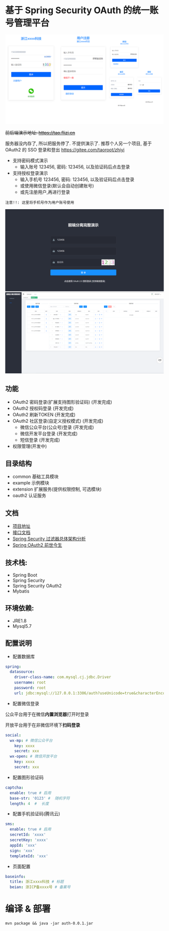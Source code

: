 # 基于 Spring Security OAuth 的统一账号管理平台

![preview](./doc/pic/preview.png)

~~前后端演示地址: https://tao.flizi.cn~~ 

服务器没内存了, 所以把服务停了. 不提供演示了. 
推荐个人另一个项目, 基于 OAuth2 的 SSO 登录和登出 https://gitee.com/taoroot/zhiyi

- 支持密码模式演示
    - 输入账号 123456, 密码: 123456, 以及验证码后点击登录
- 支持授权登录演示
    - 输入手机号 123456, 密码: 123456, 以及验证码后点击登录
    - 或使用微信登录(默认会自动创建账号)
    - 或先注册用户,再进行登录

`注意!!: 这里将手机号作为用户账号使用`

![](./doc/pic/demo-full-login.png)
![](./doc/pic/rbac.png)

## 功能

- OAuth2 密码登录(扩展支持图形验证码) (开发完成)
- OAuth2 授权码登录 (开发完成)
- OAuth2 刷新TOKEN (开发完成)
- OAuth2 社区登录(自定义授权模式) (开发完成)
    - 微信公众平台(公众号)登录 (开发完成)
    - 微信开发平台登录 (开发完成)
    - 短信登录 (开发完成)
- 权限管理(开发中)

## 目录结构

- common 基础工具模块
- example 示例模块
- extension 扩展服务(提供权限控制, 可选模块)
- oauth2 认证服务

## 文档

- [项目地址](https://github.com/taoroot/oauth2-server)
- [接口文档](./doc/api.md)
- [Spring Security 过滤器总体架构分析](./doc/filter.md)
- [Spring OAuth2 前世今生](./doc/history.md)

## 技术栈:

- Spring Boot
- Spring Security
- Spring Security OAuth2
- Mybatis

## 环境依赖:

- JRE1.8
- Mysql5.7

## 配置说明

- 配置数据库

```yaml
spring:
  datasource:
    driver-class-name: com.mysql.cj.jdbc.Driver
    username: root
    password: root
    url: jdbc:mysql://127.0.0.1:3306/auth?useUnicode=true&characterEncoding=utf-8&serverTimezone=GMT%2B8
```

- 配置微信登录

公众平台用于在微信**内置浏览器**打开时登录

开放平台用于在非微信环境下**扫码登录**

```yaml
social:
  wx-mp: # 微信公众平台
    key: xxxx
    secret: xxx
  wx-open: # 微信开放平台
    key: xxxx
    secret: xxx
```

- 配置图形验证码

```yaml
captcha:
  enable: true # 启用
  base-str: '0123' #  随机字符
  length: 4  #  长度
```

- 配置手机验证码(腾讯云)

```yaml
sms:
  enable: true # 启用
  secretId: 'xxxx'
  secretKey: 'xxxx'
  appId: 'xxx'
  sign: 'xxx'
  templateId: 'xxx'
```

- 页面配置

```yaml
baseinfo:
  title: 浙江xxxx科技 # 标题
  beian: 浙ICP备xxxx号 # 备案号
```

# 编译 & 部署

```shell
mvn package && java -jar auth-0.0.1.jar
```
